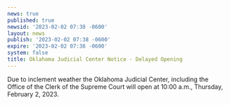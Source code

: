 ```yaml
---
news: true
published: true
newsid: '2023-02-02 07:38 -0600'
layout: news
publish: '2023-02-02 07:38 -0600'
expire: '2023-02-02 07:38 -0600'
system: false
title: Oklahoma Judicial Center Notice - Delayed Opening
---
```

Due to inclement weather the Oklahoma Judicial Center, including the Office of the Clerk of the Supreme Court will open at 10:00 a.m., Thursday, February 2, 2023.
